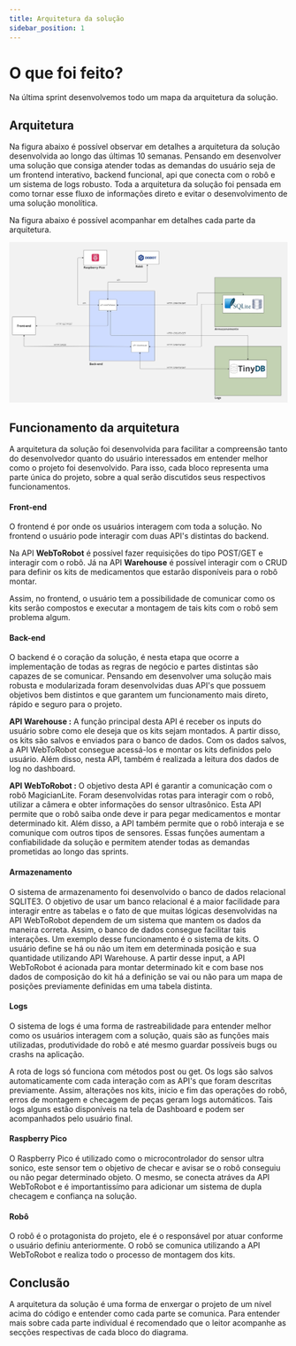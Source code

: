 ```yaml
---
title: Arquitetura da solução
sidebar_position: 1
---
```



# O que foi feito?

Na última sprint desenvolvemos todo um mapa da arquitetura da solução.

## Arquitetura

Na figura abaixo é possível observar em detalhes a arquitetura da solução desenvolvida ao longo das últimas 10 semanas.
Pensando em desenvolver uma solução que consiga atender todas as demandas do usuário seja de um frontend interativo, backend funcional, api que conecta com o robô e um sistema de logs robusto. 
Toda a arquitetura da solução foi pensada em como tornar esse fluxo de informações direto e evitar o desenvolvimento de uma solução monolítica. 

Na figura abaixo é possível acompanhar em detalhes cada parte da arquitetura. 

![Arquitetura](../../../static/img/arquitetura-sistema.jpg)


## Funcionamento da arquitetura 

A arquitetura da solução foi desenvolvida para facilitar a compreensão tanto do desenvolvedor quanto do usuário interessados em entender melhor como o projeto foi desenvolvido. Para isso, cada bloco representa uma parte única do projeto, sobre a qual serão discutidos seus respectivos funcionamentos.

#### Front-end 

O frontend é por onde os usuários interagem com toda a solução. No frontend o usuário pode interagir com duas API's distintas do backend. 

Na API **WebToRobot** é possível fazer requisições do tipo POST/GET e interagir com o robô. 
Já na API **Warehouse** é possível interagir com o CRUD para definir os kits de medicamentos que estarão disponíveis para o robô montar.

Assim, no frontend, o usuário tem a possibilidade de comunicar como os kits serão compostos e executar a montagem de tais kits com o robô sem problema algum. 

#### Back-end 

O backend é o coração da solução, é nesta etapa que ocorre a implementação de todas as regras de negócio e partes distintas são capazes de se comunicar. 
Pensando em desenvolver uma solução mais robusta e modularizada foram desenvolvidas duas API's que possuem objetivos bem distintos e que garantem um funcionamento mais direto, rápido e seguro para o projeto. 

**API Warehouse :** A função principal desta API é receber os inputs do usuário sobre como ele deseja que os kits sejam montados. A partir disso, os kits são salvos e enviados para o banco de dados. Com os dados salvos, a API WebToRobot consegue acessá-los e montar os kits definidos pelo usuário. Além disso, nesta API, também é realizada a leitura dos dados de log no dashboard. 

**API WebToRobot :** O objetivo desta API é garantir a comunicação com o robô MagicianLite. Foram desenvolvidas rotas para interagir com o robô, utilizar a câmera e obter informações do sensor ultrasônico. Esta API permite que o robô saiba onde deve ir para pegar medicamentos e montar determinado kit. Além disso, a API também permite que o robô interaja e se comunique com outros tipos de sensores. Essas funções aumentam a confiabilidade da solução e permitem atender todas as demandas prometidas ao longo das sprints.

#### Armazenamento 

O sistema de armazenamento foi desenvolvido o banco de dados relacional SQLITE3. O objetivo de usar um banco relacional é a maior facilidade para interagir entre as tabelas e o fato de que muitas lógicas desenvolvidas na API WebToRobot dependem de um sistema que mantem os dados da maneira correta. Assim, o banco de dados consegue facilitar tais interações. 
Um exemplo desse funcionamento é o sistema de kits. O usuário define se há ou não um item em determinada posição e sua quantidade utilizando API Warehouse. A partir desse input, a API WebToRobot é acionada para montar determinado kit e com base nos dados de composição do kit há a definição se vai ou não para um mapa de posições previamente definidas em uma tabela distinta.

#### Logs 

O sistema de logs é uma forma de rastreabilidade para entender melhor como os usuários interagem com a solução, quais são as funções mais utilizadas, produtividade do robô e até mesmo guardar possíveis bugs ou crashs na aplicação. 

A rota de logs só funciona com métodos post ou get. Os logs são salvos automaticamente com cada interação com as API's que foram descritas previamente. Assim, alterações nos kits, inicio e fim das operações do robô, erros de montagem e checagem de peças geram logs automáticos. Tais logs alguns estão disponíveis na tela de Dashboard e podem ser acompanhados pelo usuário final. 

#### Raspberry Pico 

O Raspberry Pico é utilizado como o microcontrolador do sensor ultra sonico, este sensor tem o objetivo de checar e avisar se o robô conseguiu ou não pegar determinado objeto. O mesmo, se conecta atráves da API WebToRobot e é importantissímo para adicionar um sistema de dupla checagem e confiança na solução. 

#### Robô 

O robô é o protagonista do projeto, ele é o responsável por atuar conforme o usuário definiu anteriormente. O robô se comunica utilizando a API WebToRobot e realiza todo o processo de montagem dos kits. 

## Conclusão 

A arquitetura da solução é uma forma de enxergar o projeto de um nível acima do código e entender como cada parte se comunica. Para entender mais sobre cada parte individual é recomendado que o leitor acompanhe as secções respectivas de cada bloco do diagrama. 